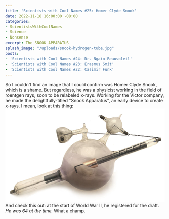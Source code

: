 ```yaml
---
title: 'Scientists with Cool Names #25: Homer Clyde Snook'
date: 2022-11-18 16:00:00 -08:00
categories:
- ScientistsWithCoolNames
- Science
- Nonsense
excerpt: The SNOOK APPARATUS
splash_image: "/uploads/snook-hydrogen-tube.jpg"
posts:
- 'Scientists with Cool Names #24: Dr. Ngaio Beausoleil'
- 'Scientists with Cool Names #23: Erasmus Smit'
- 'Scientists with Cool Names #22: Casimir Funk'
---
```

So I couldn't find an image that I could confirm was Homer Clyde Snook, which is a shame.
But regardless, he was a physicist working in the field of roentgen rays, soon to be relabeled x-rays. Working for the Victor company, he made the delightfully-titled "Snook Apparatus", an early device to create x-rays.
I mean, look at this thing:
![](/uploads/snook-hydrogen-tube.jpg)
And check this out: at the start of World War II, he registered for the draft. _He was 64 at the time._ What a champ.